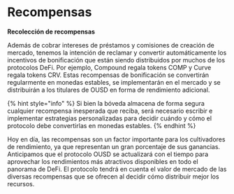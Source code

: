 # Recompensas

**Recolección de recompensas**

Además de cobrar intereses de préstamos y comisiones de creación de mercado, tenemos la intención de reclamar y convertir automáticamente los incentivos de bonificación que están siendo distribuidos por muchos de los protocolos DeFi. Por ejemplo, Compound regala tokens COMP y Curve regala tokens CRV. Estas recompensas de bonificación se convertirán regularmente en monedas estables, se implementarán en el mercado y se distribuirán a los titulares de OUSD en forma de rendimiento adicional.

{% hint style="info" %}
Si bien la bóveda almacena de forma segura cualquier recompensa inesperada que reciba, será necesario escribir e implementar estrategias personalizadas para decidir cuándo y cómo el protocolo debe convertirlas en monedas estables.
{% endhint %}

Hoy en día, las recompensas son un factor importante para los cultivadores de rendimiento, ya que representan un gran porcentaje de sus ganancias. Anticipamos que el protocolo OUSD se actualizará con el tiempo para aprovechar los rendimientos más atractivos disponibles en todo el panorama de DeFi. El protocolo tendrá en cuenta el valor de mercado de las diversas recompensas que se ofrecen al decidir cómo distribuir mejor los recursos.



